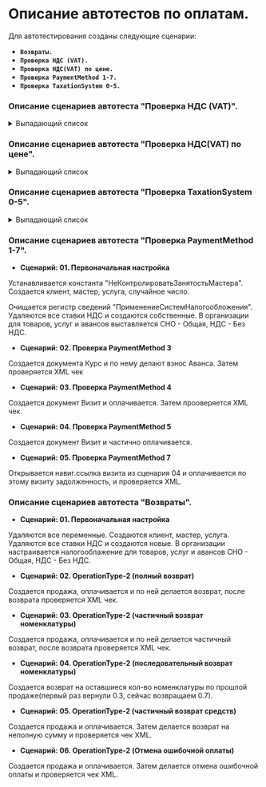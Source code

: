 # Описание автотестов по оплатам.

Для автотестирования созданы следующие сценарии:

-   **`Возвраты.`**
-   **`Проверка НДС (VAT).`**
-   **`Проверка НДС(VAT) по цене.`**
-   **`Проверка PaymentMethod 1-7.`**
-   **`Проверка TaxationSystem 0-5.`**

### Описание сценариев автотеста "Проверка НДС (VAT)".
<details><summary>Выпадающий список</summary>

-   **Сценарий: 01. Первоначальная настройка**

Еще до настроек у нас в блоке переменных запонимаются следующие значения:

-   VATRate_Услуга_2 =	"20"
-   VATAmount_Услуга_2 = "116.67"
-   СтавкаНДС_Услуга_2 = 20"
-   СуммаНДС_Услуга_2 = "116,67"

Удаляются все переменные. Через регистр сведений "ПрименениеСистемНалогообложения" удаляются все строки что в нем есть. Удаляются все объекты без контроля ссылок в справочнике Ставки НДС(за исключение предопределенных, их этот шаг удалить не может). После удаления ставок НДС создаются новые через экспортный сценарий.

После создания новых ставок НДС переходится в справочник "Организации" и выбирается текущая строка, после открытия организации в ней в полях налогообалежния для товара, аванса, услуги выставляется общая система налооблажения и ставка НДС "Без НДС". Также создается еще одно поле, но уже со своей группой и со своими настройка СНО = Общая, НДС = 20%.

После настройки организации создаются следующие объекты: Клиент, мастер, услуга салона красоты 1 и 2. Во второй услуге выставляется своя группа налогооблажения.

-   **Сценарий: 02. В чеке "VATRate=none"**

Происходит проверка прошлого сценария на ошибки, если ошибки были, то весь фича файл останавливает своё выполнение. Потом заходится в организацию и в ней еще раз выбирает для всех позиций ставка НДС "Без НДС".

Запускается экспортный сценарий "Я проверяю xml реализации НДС (VAT)". В нем создается продажа в которой потом генерируются переменные для проверка XML чека и для проверки текстового чека.

Запускается потом другой экспортный сценарий "Я проверяю xml возврата реализации НДС (VAT)". Создается возврат по продаже, также генерируются переменные для провки чека XML и текстового.

Запускается потом экспортный сценарий "Я проверяю xml с приорететом номенклатуры реализации НДС (VAT)". Где уже делаетс продажа второй услуги салона красоты, где находится своя группа налогооблажения.

-   **Сценарий: 03. В чеке "VATRate=0"**
-   **Сценарий: 04. В чеке "VATRate=5"**
-   **Сценарий: 05. В чеке "VATRate=7"**
-   **Сценарий: 06. В чеке "VATRate=10"**
-   **Сценарий: 07. В чеке "VATRate=18"**
-   **Сценарий: 08. В чеке "VATRate=20"**

Эти сценарии работают на аналогии с тем, что описан выше, сначала идет запись переменных, затем смена ставки НДС в организации, а потом проверка чеков с помощью трех экспортный сценариев.

-   **Сценарий: 09. Очистка поля СтавкаНДС в Организации**

Открывается организация, в ней удаляется отдельная группа налогображения и везде выставляется ставка НДС "Без НДС".

</details>

### Описание сценариев автотеста "Проверка НДС(VAT) по цене".

<details><summary>Выпадающий список</summary>

-   **Сценарий: 01. Первоначальная настройка**
-   **Сценарий: 02. В чеке "VATRate=none"**
-   **Сценарий: 03. В чеке "VATRate=0"**
-   **Сценарий: 04. В чеке "VATRate=5"**
-   **Сценарий: 05. В чеке "VATRate=7"**
-   **Сценарий: 06. В чеке "VATRate=10"**
-   **Сценарий: 07. В чеке "VATRate=18"**
-   **Сценарий: 08. В чеке "VATRate=20"**
-   **Сценарий: 09. Возврат к исходному состоянию**

По своей сути, все эти сценарии реализованы точно также, как прошлый фича файл, за исключением того, как проверяются все эти ставки НДС.

А проверяются они с помощью других экспортный сценариев, таких как: Я проверяю xml реализации НДС (VAT) по цене, Я проверяю xml возврата реализации НДС (VAT) по цене.

</details>

### Описание сценариев автотеста "Проверка TaxationSystem 0-5".

<details><summary>Выпадающий список</summary>

-   **Сценарий: 01. Первоначальная настройка**

Удаляются все переменные. Создается мастер, пакет услуг, клиент и случайное число.

Из регистра сведений "ПрименениеСистемНалогообложения" удаляются все записи по СНО. Удаляются также все ставки НДС из справочника "Ставки НДС" и создаются новые.

В организации выставляются для товаров, услуг и авансов СНО - Общая, НДС - Без НДС и добавляется отдельная группа налогоблажения. И эта группа добавляется в созданный пакет услуг.

-   **Сценарий: 02. СистемаНалогообложенияДляУслуг - Общая - 0**
-   **Сценарий: 03. СистемаНалогообложенияДляУслуг - Упрощенная доход - 1**
-   **Сценарий: 04. СистемаНалогообложенияДляУслуг - Упрощенная доход минус расход - 2**
-   **Сценарий: 05. СистемаНалогообложенияДляУслуг - Единый налог на вмененный доход - 3**
-   **Сценарий: 06. СистемаНалогообложенияДляУслуг - Единый сельскохозяйственный налог - 4**
-   **Сценарий: 08. СистемаНалогообложенияДляУслуг - Патентная система налогообложения - 5**

В каждом сценарии создается визит, оплачивается и проверяется его XML в зависимости от того какая СНО в сценарии была настроена для проверки. Потом делается проверка через возврат.

-   **Сценарий: 09. Возврат в исходное состояние**

В организации выставляются для товаров, услуг и авансов СНО - Общая, НДС - Без НДС и удаляется отдельная группа налогоблажения.

</details>

### Описание сценариев автотеста "Проверка PaymentMethod 1-7".

-   **Сценарий: 01. Первоначальная настройка**

Устанавливается константа "НеКонтролироватьЗанятостьМастера". Создается клиент, мастер, услуга, случайное число.

Очищается регистр сведений "ПрименениеСистемНалогообложения". Удаляются все ставки НДС и создаются собственные. В организации для товаров, услуг и авансов выставляется СНО - Общая, НДС - Без НДС.

-   **Сценарий: 02. Проверка PaymentMethod 3**

Создается документа Курс и по нему делают взнос Аванса. Затем проверяется XML чек

-   **Сценарий: 03. Проверка PaymentMethod 4**

Создается документ Визит и оплачивается. Затем прооверяется XML чек.

-   **Сценарий: 04. Проверка PaymentMethod 5**

Создается документ Визит и частично оплачивается.

-   **Сценарий: 05. Проверка PaymentMethod 7**

Открывается навиг.ссылка визита из сценария 04 и оплачивается по этому визиту задолженность, и проверяется XML.

</details>

### Описание сценариев автотеста "Возвраты".

-   **Сценарий: 01. Первоначальная настройка**

Удаляются все переменные. Создаются клиент, мастер, услуга. Удаляются все ставки НДС и создаются новые. В организации настраивается налогооблажение для товаров, услуг и авансов СНО - Общая, НДС - Без НДС.

-   **Сценарий: 02. OperationType-2 (полный возврат)**

Создается продажа, оплачивается и по ней делается возврат, после возврата проверяется XML чек.

-   **Сценарий: 03. OperationType-2 (частичный возврат номенклатуры)**

Создается продажа, оплачивается и по ней делается частичный возврат, после возврата проверяется XML чек.

-   **Сценарий: 04. OperationType-2 (последовательный возврат номенклатуры)**

Создается возврат на оставшиеся кол-во номенклатуры по прошлой продаже(первый раз вернули 0.3, сейчас возвращаем 0.7).

-   **Сценарий: 05. OperationType-2 (частичный возврат средств)**

Создается продажа и оплачивается. Затем делается возврат на неполную сумму и проверяется чек XML.

-   **Сценарий: 06. OperationType-2 (Отмена ошибочной оплаты)**


Создается продажа и оплачивается. Затем делается отмена ошибочной оплаты и проверяется чек XML.

</details>








